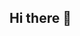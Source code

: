 ## Hi there 👋

<!--
**GabeBadajos/GabeBadajos** is a ✨ _special_ ✨ repository because its `README.md` (this file) appears on your GitHub profile.

Here are some ideas to get you started:

- 🔭 I’m currently working on Blink Telecom
- 🌱 I’m currently learning Go
- 💬 Ask me about Networks and Trobleshooting
- 📫 How to reach me: ...
-->
